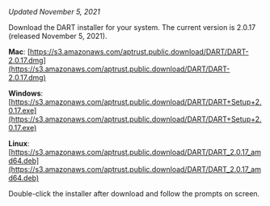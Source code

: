 _Updated November 5, 2021_

Download the DART installer for your system. The current version is 2.0.17 (released November 5, 2021).

__Mac__: [https://s3.amazonaws.com/aptrust.public.download/DART/DART-2.0.17.dmg](https://s3.amazonaws.com/aptrust.public.download/DART/DART-2.0.17.dmg)

__Windows__: [https://s3.amazonaws.com/aptrust.public.download/DART/DART+Setup+2.0.17.exe](https://s3.amazonaws.com/aptrust.public.download/DART/DART+Setup+2.0.17.exe)

__Linux__: [https://s3.amazonaws.com/aptrust.public.download/DART/DART_2.0.17_amd64.deb](https://s3.amazonaws.com/aptrust.public.download/DART/DART_2.0.17_amd64.deb)

Double-click the installer after download and follow the prompts on screen.
